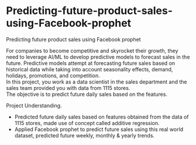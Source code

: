 # Predicting-future-product-sales-using-Facebook-prophet
Predicting future product sales using Facebook prophet

For companies to become competitive and skyrocket their growth, they need to leverage AI/ML to develop predictive models to forecast sales in the future. Predictive models attempt at forecasting future sales based on historical data while taking into account seasonality effects, demand, holidays, promotions, and competition.
In this project, you work as a data scientist in the sales department and the sales team provided you with data from 1115 stores.  
The objective is to predict future daily sales based on the features. 


Project Understanding.

* Predicted future daily sales based on features obtained from the data of 1115 stores, made use of concept called additive regression.
* Applied Facebook prophet to predict future sales using this real world dataset, predicted future weekly, monthly & yearly trends.

